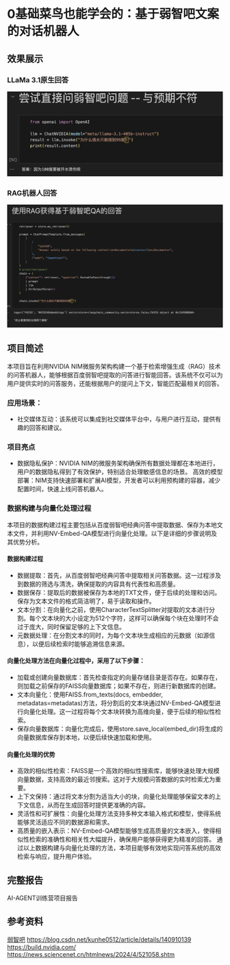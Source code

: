 # 0基础菜鸟也能学会的：基于弱智吧文案的对话机器人
## 效果展示
### LLaMa 3.1原生回答
![LLaMa3.1 Raw Answer](images/raw_QA.png)
### RAG机器人回答
![RAG-Bot Answer](images/RAG_QA.png)
## 项目简述
本项目旨在利用NVIDIA NIM微服务架构构建一个基于检索增强生成（RAG）技术的问答机器人，能够根据百度弱智吧提取的问答进行智能回答。该系统不仅可以为用户提供实时的问答服务，还能根据用户的提问上下文，智能匹配最相关的回答。

### 应用场景：
- 社交媒体互动：该系统可以集成到社交媒体平台中，与用户进行互动，提供有趣的回答和建议。
### 项目亮点
- 数据隐私保护：NVIDIA NIM的微服务架构确保所有数据处理都在本地进行，用户的数据隐私得到了有效保护，特别适合处理敏感信息的场景。
高效的模型部署：NIM支持快速部署和扩展AI模型，开发者可以利用预构建的容器，减少配置时间，快速上线问答机器人。

### 数据构建与向量化处理过程
  本项目的数据构建过程主要包括从百度弱智吧经典问答中提取数据、保存为本地文本文件，并利用NV-Embed-QA模型进行向量化处理。以下是详细的步骤说明及其优势分析。
#### 数据构建过程
- 数据提取：首先，从百度弱智吧经典问答中提取相关问答数据。这一过程涉及到数据的筛选与清洗，确保提取的内容具有代表性和高质量。
- 数据保存：提取后的数据被保存为本地的TXT文件，便于后续的处理和访问。保存为文本文件的格式简洁明了，易于读取和操作。
- 文本分割：在向量化之前，使用CharacterTextSplitter对提取的文本进行分割。每个文本块的大小设定为512个字符，这样可以确保每个块在处理时不会过于庞大，同时保留足够的上下文信息。
- 元数据处理：在分割文本的同时，为每个文本块生成相应的元数据（如源信息），以便后续检索时能够追溯信息来源。
#### 向量化处理方法在向量化过程中，采用了以下步骤：
- 加载或创建向量数据库：首先检查指定的向量存储目录是否存在。如果存在，则加载之前保存的FAISS向量数据库；如果不存在，则进行新数据库的创建。
- 文本向量化：使用FAISS.from_texts(docs, embedder, metadatas=metadatas)方法，将分割后的文本块通过NV-Embed-QA模型进行向量化处理。这一过程将每个文本块转换为高维向量，便于后续的相似性检索。
- 保存向量数据库：向量化完成后，使用store.save_local(embed_dir)将生成的向量数据库保存到本地，以便后续快速加载和使用。
#### 向量化处理的优势
- 高效的相似性检索：FAISS是一个高效的相似性搜索库，能够快速处理大规模向量数据，支持高效的最近邻搜索。这对于大规模问答数据的实时检索尤为重要。
- 上下文保持：通过将文本分割为适当大小的块，向量化处理能够保留文本的上下文信息，从而在生成回答时提供更准确的内容。
- 灵活性和可扩展性：向量化处理方法支持多种文本输入格式和模型，使得系统能够灵活适应不同的数据源和需求。
- 高质量的嵌入表示：NV-Embed-QA模型能够生成高质量的文本嵌入，使得相似性检索的准确性和相关性大幅提升，确保用户能够获得更为精准的回答。
通过以上数据构建与向量化处理的方法，本项目能够有效地实现问答系统的高效检索与响应，提升用户体验。

## 完整报告
AI-AGENT训练营项目报告

## 参考资料
[弱智吧](https://tieba.baidu.com/f?kw=%E5%BC%B1%E6%99%BA&ie=utf-8)
https://blog.csdn.net/kunhe0512/article/details/140910139
https://build.nvidia.com/
https://news.sciencenet.cn/htmlnews/2024/4/521058.shtm




